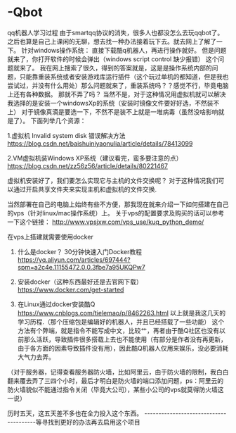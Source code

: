 # -Qbot
qq机器人学习过程
由于smartqq协议的消失，很多人也都没怎么去玩qqbot了。之后也算是自己上课闲的无聊，想去找一种办法接着玩下去。就去网上了解了一下。
针对windows操作系统：
	直接下载酷q机器人，再进行操作就好。
	但是问题就来了，你打开软件的时候会弹出（windows script control 缺少报错）
这个问题就来了。
我在网上搜索了很久，得到的答案就是，这是是操作系统内部的问题，只能靠重装系统或者安装游戏库运行插件（这个玩过单机的都知道，但是我也尝试过，并没有什么用处）那么问题就来了，重装系统吗？？感觉不行，毕竟电脑上还有各种数据。
那就不弄了吗？
当然不是，对于这种情况用虚拟机就可以解决
我选择的是安装一个windowsXp的系统（安装时镜像文件要好好选，不然装不上）
对于镜像真滴是要选一下，不然不是装不上就是一堆病毒（虽然没啥影响就是了）。
下面列举几个资源：

1.虚拟机 Invalid system disk 错误解决方法
	https://blog.csdn.net/baishuiniyaonulia/article/details/78413099
	
2.VM虚拟机装Windows XP系统（建议看完，蛮多要注意的点）
https://blog.csdn.net/zz56z56/article/details/80221467


虚拟机安装好了，我们要怎么实现它与主机的文件交换呢？
	对于这种情况我们可以通过开启共享文件夹来实现主机和虚拟机的文件交换.


当然部署在自己的电脑上始终有些不方便，那我现在就来介绍一下如何搭建在自己的vps（针对linux/mac操作系统）上。
	关于vps的配置要求及购买的话可以参考一下这个链接：
http://www.vpsjxw.com/vps_use/kuq_python_demo/


在vps上搭建就需要使用docker

1.	什么是docker？
30分钟快速入门Docker教程
	https://yq.aliyun.com/articles/697444?spm=a2c4e.11155472.0.0.3fbe7a95UKQPw7
	
	
2.	安装docker（这种东西最好还是去官网下载）
https://www.docker.com/get-started

3.	在Linux通过docker安装酷Q
https://www.cnblogs.com/tielemao/p/8462263.html
以上就是我这几天的学习历程.（那个压缩包是编辑好的机器人，并且已经搭载了一些功能）
这个方法有个弊端，就是指令不能写成中文，比较艹，再者由于酷Q社区也没有以前那么活跃，导致插件很多搭载上去也不能使用（有部分是作者没有再更新，由于各方面的因素导致插件没有用），因此酷Q机器人仅用来娱乐，没必要消耗大气力去弄。


（对于服务器，记得查看服务器防火墙，比如阿里云，由于防火墙的限制，我白白翻来覆去弄了三四个小时，最后才明白是防火墙的端口添加问题，ps：阿里云的防火墙貌似不能通过指令关闭（毕竟大公司），某些小公司的vps就莫得防火墙这一说）



历时五天，这五天差不多也在全力投入这个东西。
---------------------------------------等寻找到更好的办法再去启用这个项目

